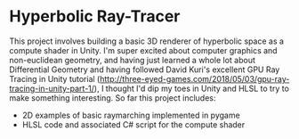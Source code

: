 # Hyperbolic Ray-Tracer

This project involves building a basic 3D renderer of hyperbolic space as a compute shader in Unity. I'm super excited about computer graphics and non-euclidean geometry, and having just learned a whole lot about Differential Geometry and having followed David Kuri's excellent GPU Ray Tracing in Unity tutorial (http://three-eyed-games.com/2018/05/03/gpu-ray-tracing-in-unity-part-1/), I thought I'd dip my toes in Unity and HLSL to try to make something interesting. So far this project includes:

* 2D examples of basic raymarching implemented in pygame
* HLSL code and associated C# script for the compute shader
